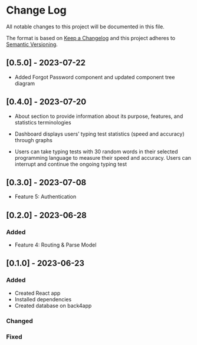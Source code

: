 # Change Log
All notable changes to this project will be documented in this file.
 
The format is based on [Keep a Changelog](http://keepachangelog.com/)
and this project adheres to [Semantic Versioning](http://semver.org/).

## [0.5.0] - 2023-07-22

* Added Forgot Password component and updated component tree diagram

## [0.4.0] - 2023-07-20

* About section to provide information about its purpose, features, and statistics terminologies

* Dashboard displays users’ typing test statistics (speed and accuracy) through graphs

* Users can take typing tests with 30 random words in their selected programming language to measure their speed and accuracy. Users can interrupt and continue the ongoing typing test


## [0.3.0] - 2023-07-08

* Feature 5: Authentication

## [0.2.0] - 2023-06-28

### Added

* Feature 4: Routing & Parse Model

## [0.1.0] - 2023-06-23
 
### Added

* Created React app
* Installed dependencies
* Created database on back4app

### Changed
 
### Fixed